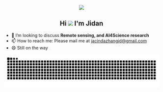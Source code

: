 <div id="header" align="center">
  <img src="https://media.giphy.com/media/WUlplcMpOCEmTGBtBW/giphy.gif" width="150">
</div>

<h2 align="center"> Hi <img src="https://media.giphy.com/media/hvRJCLFzcasrR4ia7z/giphy.gif" width="30px"/>  I'm Jidan </h2>

- 👯 I’m looking to discuss **Remote sensing, and AI4Science research**
- 📫 How to reach me: Please mail me at jacindazhangjd@gmail.com
- 😄 Still on the way

![](https://raw.githubusercontent.com/esemsc-jz2824/esemsc-jz2824/output/github-contribution-grid-snake.svg)

<!-- <div align="center"> <img src="https://github-readme-stats.vercel.app/api?username=esemsc-jz2824&theme=default&show_icons=true&hide_border=true" /> </div> -->

<!--
**esemsc-jz2824/esemsc-jz2824** is a ✨ _special_ ✨ repository because its `README.md` (this file) appears on your GitHub profile.

Here are some ideas to get you started:

- 🔭 I’m currently working on ...
- 🌱 I’m currently learning ...
- 👯 I’m looking to collaborate on ...
- 🤔 I’m looking for help with ...
- 💬 Ask me about ...
- 📫 How to reach me: ...
- 😄 Pronouns: ...
- ⚡ Fun fact: ...
-->
